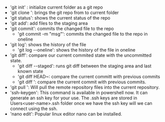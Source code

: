 - 'git init' : initialize current folder as a git repo
- 'git clone <url>': brings the git repo from <url> to current folder
- 'git status': shows the current status of the repo
- 'git add': add files to the staging area
- 'git commit': commits the changed file to the repo
   - 'git commit -m "msg"': commits the changed file to the repo in oneline
- 'git log': shows the history of the file
   - 'git log --oneline': shows the history of the file in oneline
- 'git diff': compare our current commited state with the uncommitted state.
   - 'git diff --staged': runs git diff between the staging area and last known state
   - 'git diff HEAD~<NUMBER>: compare the current committ with previous commits 
   - 'git diff <HASH>': compare the current commit with previous commits.
- 'git pull <remote-name> <remote-branch>': Will pull the remote repository files into the current repository.
- 'ssh-keygen': This command is available in powershell now. It can generate an ssh key for your use. The .ssh keys are stored in Users\<user-name>\.ssh folder
	once we have the ssh key will we can connect using the ssh.
- 'nano edit': Popular linux editor nano can be installed.

